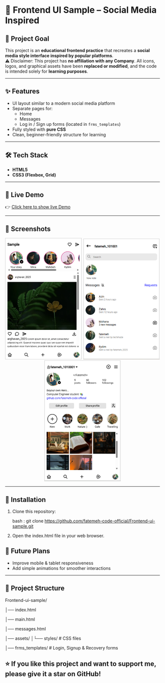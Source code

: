 # 📱 Frontend UI Sample – Social Media Inspired

## 🎯 Project Goal
This project is an **educational frontend practice** that recreates a **social media style interface inspired by popular platforms**.  
⚠️ Disclaimer: This project has **no affiliation with any Company**. All icons, logos, and graphical assets have been **replaced or modified**, and the code is intended solely for **learning purposes**.

---

## ✨ Features
- UI layout similar to a modern social media platform  
- Separate pages for:
  - Home
  - Messages
  - Log in / Sign up forms (located in `frms_templates`)  
- Fully styled with **pure CSS**  
- Clean, beginner-friendly structure for learning  

---

## 🛠️ Tech Stack
- **HTML5**  
- **CSS3 (Flexbox, Grid)**  

---

## 🚀 Live Demo
👉 [Click here to show live Demo](https://fatemeh-code-official.github.io/Frontend-ui-sample/)

---

## 📸 Screenshots
<p align="center">
  <img src="assets/screenshots/home.png" alt="Home Page" width="250"/>
  <img src="assets/screenshots/messages.png" alt="Messages Page" width="250"/>
  <img src="assets/screenshots/main.png" alt="Main Page" width="250"/>
</p>

---

## 🚀 Installation

1. Clone this repository:

   bash : git clone https://github.com/fatemeh-code-official/Frontend-ui-sample.git

 2. Open the index.html file in your web browser.
‍
## 🔮 Future Plans
- Improve mobile & tablet responsiveness  
- Add simple animations for smoother interactions   

---

## 📂 Project Structure
Frontend-ui-sample/

│── index.html

│── main.html

│── messages.html

│── assets/ │└── styles/ # CSS files

│── frms_templates/ # Login, Signup & Recovery forms

## ⭐ If you like this project and want to support me, please give it a star on GitHub!